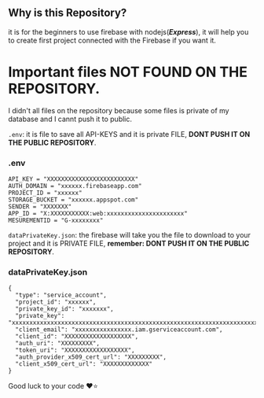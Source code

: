 ## Why is this Repository?
it is for the beginners to use firebase with nodejs(***Express***), it will help you to create first project connected with the Firebase if you want it.
# Important files NOT FOUND ON THE REPOSITORY.
I didn't all files on the repository because some files is private of my database and I cannt push it to public.

`.env`: it is file to save all API-KEYS and it is private FILE, **DONT PUSH IT ON THE PUBLIC REPOSITORY**.
### .env
```
API_KEY = "XXXXXXXXXXXXXXXXXXXXXXXXX"
AUTH_DOMAIN = "xxxxxx.firebaseapp.com"
PROJECT_ID = "xxxxxx"
STORAGE_BUCKET = "xxxxxx.appspot.com"
SENDER = "XXXXXXX"
APP_ID = "X:XXXXXXXXXXX:web:xxxxxxxxxxxxxxxxxxxxxx"
MESUREMENTID = "G-xxxxxxxx"
``` 

`dataPrivateKey.json`: the firebase will take you the file to download to your project and it is PRIVATE FILE, **remember: DONT PUSH IT ON THE PUBLIC REPOSITORY**.
### dataPrivateKey.json
```
{
  "type": "service_account",
  "project_id": "xxxxxx",
  "private_key_id": "xxxxxxx",
  "private_key": "xxxxxxxxxxxxxxxxxxxxxxxxxxxxxxxxxxxxxxxxxxxxxxxxxxxxxxxxxxxxxxxxxxxxxxxxxxxxxxxxxxxxxxxxxxx",
  "client_email": "xxxxxxxxxxxxxxxx.iam.gserviceaccount.com",
  "client_id": "XXXXXXXXXXXXXXXXXXX",
  "auth_uri": "XXXXXXXXX",
  "token_uri": "XXXXXXXXXXXXXXXXXX",
  "auth_provider_x509_cert_url": "XXXXXXXXX",
  "client_x509_cert_url": "XXXXXXXXXXXXX"
}
```

Good luck to your code ❤️⭐      